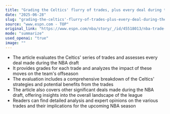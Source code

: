 ```yaml
---
title: "Grading the Celtics' flurry of trades, plus every deal during the NBA draft"
date: "2025-06-28"
slug: "grading-the-celtics'-flurry-of-trades-plus-every-deal-during-the-nba-draft"
source: "www.espn.com - TOP"
original_link: "https://www.espn.com/nba/story/_/id/45518013/nba-trade-grades-2025-26-breaking-most-impactful-offseason-deals"
mode: "summarize"
used_openai: "true"
image: ""
---
```


- The article evaluates the Celtics' series of trades and assesses every deal made during the NBA draft
- It provides grades for each trade and analyzes the impact of these moves on the team's offseason
- The evaluation includes a comprehensive breakdown of the Celtics' strategies and potential benefits from the trades
- The article also covers other significant deals made during the NBA draft, offering insights into the overall landscape of the league
- Readers can find detailed analysis and expert opinions on the various trades and their implications for the upcoming NBA season